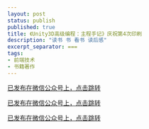 ```yaml
---
layout: post
status: publish
published: true
title: 《Unity3D高级编程：主程手记》庆祝第4次印刷
description: "读书 书 看书 读后感"
excerpt_separator: ===
tags:
- 前端技术
- 书籍著作
---
```


[已发布在微信公众号上，点击跳转](https://mp.weixin.qq.com/s/xPiIBFruPO4NFZoJNeEmRQ)

[已发布在微信公众号上，点击跳转](https://mp.weixin.qq.com/s/xPiIBFruPO4NFZoJNeEmRQ)

[已发布在微信公众号上，点击跳转](https://mp.weixin.qq.com/s/xPiIBFruPO4NFZoJNeEmRQ)


